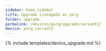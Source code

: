 ```yaml
---
sidebar: home_sidebar
title: Upgrade LineageOS on porg
folder: upgrade
permalink: /devices/porg/upgrade/variant2/
device: porg_variant2
---
```

{% include templates/device_upgrade.md %}
